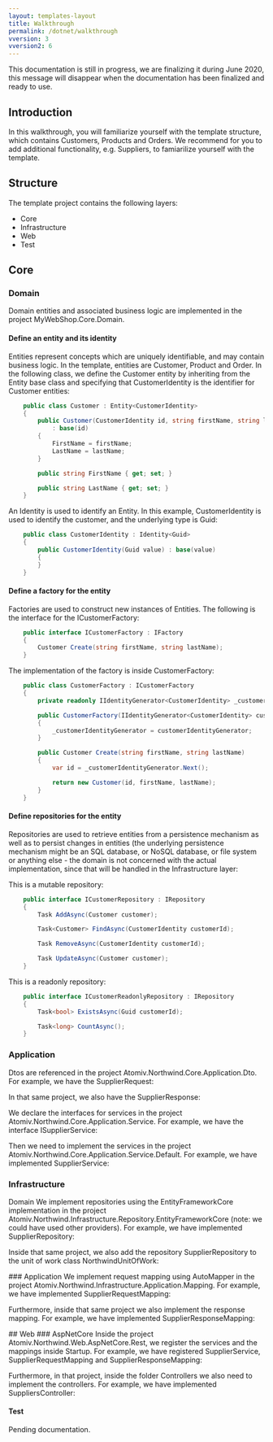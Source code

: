 ```yaml
---
layout: templates-layout
title: Walkthrough
permalink: /dotnet/walkthrough
vversion: 3
vversion2: 6
---
```



This documentation is still in progress, we are finalizing it during June 2020, this message will disappear when the documentation has been finalized and ready to use.

## Introduction

In this walkthrough, you will familiarize yourself with the template structure, which contains Customers, Products and Orders. We recommend for you to add additional functionality, e.g. Suppliers, to famiarilize yourself with the template.

## Structure

The template project contains the following layers:

* Core
* Infrastructure
* Web
* Test

## Core

### Domain

Domain entities and associated business logic are implemented in the project MyWebShop.Core.Domain.

#### Define an entity and its identity

Entities represent concepts which are uniquely identifiable, and may contain business logic. In the template, entities are Customer, Product and Order. In the following class, we define the Customer entity by inheriting from the Entity base class and specifying that CustomerIdentity is the identifier for Customer entities:

```csharp
    public class Customer : Entity<CustomerIdentity>
    {
        public Customer(CustomerIdentity id, string firstName, string lastName)
            : base(id)
        {
            FirstName = firstName;
            LastName = lastName;
        }

        public string FirstName { get; set; }

        public string LastName { get; set; }
    }
```

An Identity is used to identify an Entity. In this example, CustomerIdentity is used to identify the customer, and the underlying type is Guid:

```csharp
    public class CustomerIdentity : Identity<Guid>
    {
        public CustomerIdentity(Guid value) : base(value)
        {
        }
    }
```

#### Define a factory for the entity

Factories are used to construct new instances of Entities. The following is the interface for the ICustomerFactory:

```csharp
    public interface ICustomerFactory : IFactory
    {
        Customer Create(string firstName, string lastName);
    }
```

The implementation of the factory is inside CustomerFactory:

```csharp
    public class CustomerFactory : ICustomerFactory
    {
        private readonly IIdentityGenerator<CustomerIdentity> _customerIdentityGenerator;

        public CustomerFactory(IIdentityGenerator<CustomerIdentity> customerIdentityGenerator)
        {
            _customerIdentityGenerator = customerIdentityGenerator;
        }

        public Customer Create(string firstName, string lastName)
        {
            var id = _customerIdentityGenerator.Next();

            return new Customer(id, firstName, lastName);
        }
    }
```

#### Define repositories for the entity

Repositories are used to retrieve entities from a persistence mechanism as well as to persist changes in entities \(the underlying persistence mechanism might be an SQL database, or NoSQL database, or file system or anything else - the domain is not concerned with the actual implementation, since that will be handled in the Infrastructure layer:

This is a mutable repository:

```csharp
    public interface ICustomerRepository : IRepository
    {
        Task AddAsync(Customer customer);

        Task<Customer> FindAsync(CustomerIdentity customerId);

        Task RemoveAsync(CustomerIdentity customerId);

        Task UpdateAsync(Customer customer);
    }
```

This is a readonly repository:

```csharp
    public interface ICustomerReadonlyRepository : IRepository
    {
        Task<bool> ExistsAsync(Guid customerId);

        Task<long> CountAsync();
    }
```



### Application

Dtos are referenced in the project Atomiv.Northwind.Core.Application.Dto. For example, we have the SupplierRequest:

In that same project, we also have the SupplierResponse:

 We declare the interfaces for services in the project Atomiv.Northwind.Core.Application.Service. For example, we have the interface ISupplierService:

Then we need to implement the services in the project Atomiv.Northwind.Core.Application.Service.Default. For example, we have implemented SupplierService:

### Infrastructure

Domain We implement repositories using the EntityFrameworkCore implementation in the project Atomiv.Northwind.Infrastructure.Repository.EntityFrameworkCore \(note: we could have used other providers\). For example, we have implemented SupplierRepository:

Inside that same project, we also add the repository SupplierRepository to the unit of work class NorthwindUnitOfWork:

 \#\#\# Application We implement request mapping using AutoMapper in the project Atomiv.Northwind.Infrastructure.Application.Mapping. For example, we have implemented SupplierRequestMapping:

Furthermore, inside that same project we also implement the response mapping. For example, we have implemented SupplierResponseMapping:

 \#\# Web \#\#\# AspNetCore Inside the project Atomiv.Northwind.Web.AspNetCore.Rest, we register the services and the mappings inside Startup. For example, we have registered SupplierService, SupplierRequestMapping and SupplierResponseMapping:

Furthermore, in that project, inside the folder Controllers we also need to implement the controllers. For example, we have implemented SuppliersController:

#### Test

Pending documentation.





